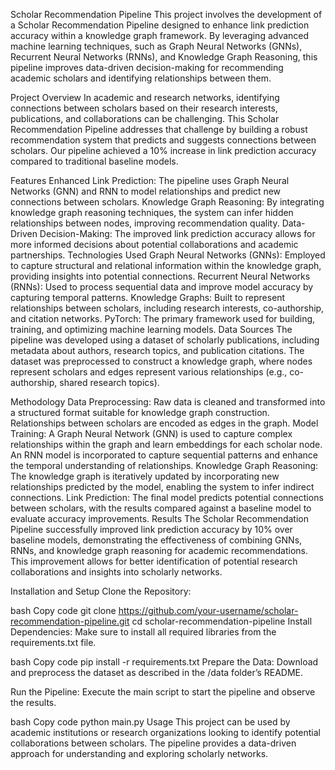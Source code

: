 Scholar Recommendation Pipeline
This project involves the development of a Scholar Recommendation Pipeline designed to enhance link prediction accuracy within a knowledge graph framework. By leveraging advanced machine learning techniques, such as Graph Neural Networks (GNNs), Recurrent Neural Networks (RNNs), and Knowledge Graph Reasoning, this pipeline improves data-driven decision-making for recommending academic scholars and identifying relationships between them.

Project Overview
In academic and research networks, identifying connections between scholars based on their research interests, publications, and collaborations can be challenging. This Scholar Recommendation Pipeline addresses that challenge by building a robust recommendation system that predicts and suggests connections between scholars. Our pipeline achieved a 10% increase in link prediction accuracy compared to traditional baseline models.

Features
Enhanced Link Prediction: The pipeline uses Graph Neural Networks (GNN) and RNN to model relationships and predict new connections between scholars.
Knowledge Graph Reasoning: By integrating knowledge graph reasoning techniques, the system can infer hidden relationships between nodes, improving recommendation quality.
Data-Driven Decision-Making: The improved link prediction accuracy allows for more informed decisions about potential collaborations and academic partnerships.
Technologies Used
Graph Neural Networks (GNNs): Employed to capture structural and relational information within the knowledge graph, providing insights into potential connections.
Recurrent Neural Networks (RNNs): Used to process sequential data and improve model accuracy by capturing temporal patterns.
Knowledge Graphs: Built to represent relationships between scholars, including research interests, co-authorship, and citation networks.
PyTorch: The primary framework used for building, training, and optimizing machine learning models.
Data Sources
The pipeline was developed using a dataset of scholarly publications, including metadata about authors, research topics, and publication citations. The dataset was preprocessed to construct a knowledge graph, where nodes represent scholars and edges represent various relationships (e.g., co-authorship, shared research topics).

Methodology
Data Preprocessing: Raw data is cleaned and transformed into a structured format suitable for knowledge graph construction. Relationships between scholars are encoded as edges in the graph.
Model Training:
A Graph Neural Network (GNN) is used to capture complex relationships within the graph and learn embeddings for each scholar node.
An RNN model is incorporated to capture sequential patterns and enhance the temporal understanding of relationships.
Knowledge Graph Reasoning: The knowledge graph is iteratively updated by incorporating new relationships predicted by the model, enabling the system to infer indirect connections.
Link Prediction: The final model predicts potential connections between scholars, with the results compared against a baseline model to evaluate accuracy improvements.
Results
The Scholar Recommendation Pipeline successfully improved link prediction accuracy by 10% over baseline models, demonstrating the effectiveness of combining GNNs, RNNs, and knowledge graph reasoning for academic recommendations. This improvement allows for better identification of potential research collaborations and insights into scholarly networks.

Installation and Setup
Clone the Repository:

bash
Copy code
git clone https://github.com/your-username/scholar-recommendation-pipeline.git
cd scholar-recommendation-pipeline
Install Dependencies: Make sure to install all required libraries from the requirements.txt file.

bash
Copy code
pip install -r requirements.txt
Prepare the Data: Download and preprocess the dataset as described in the /data folder’s README.

Run the Pipeline: Execute the main script to start the pipeline and observe the results.

bash
Copy code
python main.py
Usage
This project can be used by academic institutions or research organizations looking to identify potential collaborations between scholars. The pipeline provides a data-driven approach for understanding and exploring scholarly networks.
